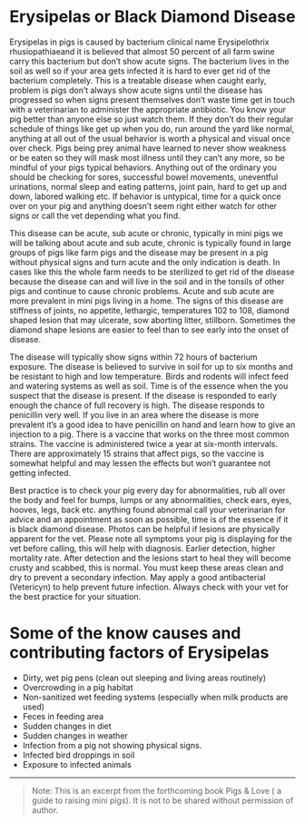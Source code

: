 <!-- TITLE: Black Diamond Disease -->
<!-- SUBTITLE: By Scott R. Murdock -->


# Erysipelas or Black Diamond Disease

Erysipelas in pigs is caused by bacterium clinical name Erysipelothrix rhusiopathiaeand it is believed that almost 50 percent of all farm swine carry this bacterium but don’t show acute signs. The bacterium lives in the soil as well so if your area gets infected it is hard to ever get rid of the bacterium completely. This is a treatable disease when caught early, problem is pigs don’t always show acute signs until the disease has progressed so when signs present themselves don’t waste time get in touch with a veterinarian to administer the appropriate antibiotic. You know your pig better than anyone else so just watch them. If they don’t do their regular schedule of things like get up when you do, run around the yard like normal, anything at all out of the usual behavior is worth a physical and visual once over check. Pigs being prey animal have learned to never show weakness or be eaten so they will mask most illness until they can’t any more, so be mindful of your pigs typical behaviors. Anything out of the ordinary you should be checking for sores, successful bowel movements, uneventful urinations, normal sleep and eating patterns, joint pain, hard to get up and down, labored walking etc. If behavior is untypical, time for a quick once over on your pig and anything doesn’t seem right either watch for other signs or call the vet depending what you find. 

This disease can be acute, sub acute or chronic, typically in mini pigs we will be talking about acute and sub acute, chronic is typically found in large groups of pigs like farm pigs and the disease may be present in a pig without physical signs and turn acute and the only indication is death. In cases like this the whole farm needs to be sterilized to get rid of the disease because the disease can and will live in the soil and in the tonsils of other pigs and continue to cause chronic problems. Acute and sub acute are more prevalent in mini pigs living in a home. The signs of this disease are stiffness of joints, no appetite, lethargic, temperatures 102 to 108, diamond shaped lesion that may ulcerate, sow aborting litter, stillborn. Sometimes the diamond shape lesions are easier to feel than to see early into the onset of disease.

The disease will typically show signs within 72 hours of bacterium exposure. The disease is believed to survive in soil for up to six months and be resistant to high and low temperature. Birds and rodents will infect feed and watering systems as well as soil. Time is of the essence when the you suspect that the disease is present. If the disease is responded to early enough the chance of full recovery is high. The disease responds to penicillin very well. If you live in an area where the disease is more prevalent it’s a good idea to have penicillin on hand and learn how to give an injection to a pig. There is a vaccine that works on the three most common strains. The vaccine is administered twice a year at six-month intervals. There are approximately 15 strains that affect pigs, so the vaccine is somewhat helpful and may lessen the effects but won’t guarantee not getting infected.

Best practice is to check your pig every day for abnormalities, rub all over the body and feel for bumps, lumps or any abnormalities, check ears, eyes, hooves, legs, back etc. anything found abnormal call your veterinarian for advice and an appointment as soon as possible, time is of the essence if it is black diamond disease. Photos can be helpful if lesions are physically apparent for the vet. Please note all symptoms your pig is displaying for the vet before calling, this will help with diagnosis. Earlier detection, higher mortality rate. After detection and the lesions start to heal they will become crusty and scabbed, this is normal. You must keep these areas clean and dry to prevent a secondary infection. May apply a good antibacterial (Vetericyn) to help prevent future infection. Always check with your vet for the best practice for your situation.

# Some of the know causes and contributing factors of Erysipelas
* Dirty, wet pig pens (clean out sleeping and living areas routinely) 
* Overcrowding in a pig habitat
* Non-sanitized wet feeding systems (especially when milk products are used)
* Feces in feeding area
* Sudden changes in diet
* Sudden changes in weather
* Infection from a pig not showing physical signs.
* Infected bird droppings in soil
* Exposure to infected animals
---

> Note: This is an excerpt from the forthcoming book Pigs & Love ( a guide to raising mini pigs). It is not to be shared without permission of author.